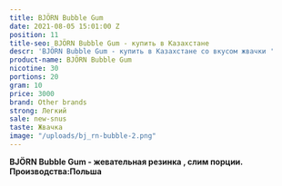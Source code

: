```yaml
---
title: BJÖRN Bubble Gum
date: 2021-08-05 15:01:00 Z
position: 11
title-seo: BJÖRN Bubble Gum - купить в Казахстане
descr: 'BJÖRN Bubble Gum - купить в Казахстане со вкусом жвачки '
product-name: BJÖRN Bubble Gum
nicotine: 30
portions: 20
gram: 10
price: 3000
brand: Other brands
strong: Легкий
sale: new-snus
taste: Жвачка
image: "/uploads/bj_rn-bubble-2.png"
---
```


**BJÖRN Bubble Gum - жевательная резинка , слим порции. Производства:Польша**